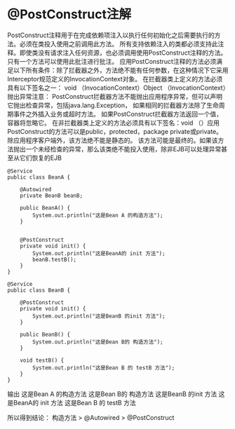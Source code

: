# @PostConstruct注解
PostConstruct注释用于在完成依赖项注入以执行任何初始化之后需要执行的方法。必须在类投入使用之前调用此方法。
所有支持依赖注入的类都必须支持此注释。即使类没有请求注入任何资源，也必须调用使用PostConstruct注释的方法。
只有一个方法可以使用此批注进行批注。
应用PostConstruct注释的方法必须满足以下所有条件：除了拦截器之外，方法绝不能有任何参数，在这种情况下它采用Interceptor规范定义的InvocationContext对象。
在拦截器类上定义的方法必须具有以下签名之一：
void <METHOD>（InvocationContext）Object <METHOD>（InvocationContext）抛出异常注意：
PostConstruct拦截器方法不能抛出应用程序异常，但可以声明它抛出检查异常，包括java.lang.Exception，
如果相同的拦截器方法除了生命周期事件之外插入业务或超时方法。
如果PostConstruct拦截器方法返回一个值，容器将忽略它。
在非拦截器类上定义的方法必须具有以下签名：void <METHOD>（）应用PostConstruct的方法可以是public，protected，package private或private。
除应用程序客户端外，该方法绝不能是静态的。
该方法可能是最终的。如果该方法抛出一个未经检查的异常，那么该类绝不能投入使用，除非EJB可以处理异常甚至从它们恢复的EJB

```
@Service
public class BeanA {

    @Autowired
    private BeanB beanB;

    public BeanA() {
        System.out.println("这是Bean A 的构造方法");
    }


    @PostConstruct
    private void init() {
        System.out.println("这是BeanA的 init 方法");
        beanB.testB();
    }
}
```
```
@Service
public class BeanB {

    @PostConstruct
    private void init() {
        System.out.println("这是BeanB 的init 方法");
    }

    public BeanB() {
        System.out.println("这是Bean B的 构造方法");
    }

    void testB() {
        System.out.println("这是Bean B 的 testB 方法");
    }
}
```
输出
这是Bean A 的构造方法
这是Bean B的 构造方法
这是BeanB 的init 方法
这是BeanA的 init 方法
这是Bean B 的 testB 方法

所以得到结论： 构造方法 > @Autowired > @PostConstruct